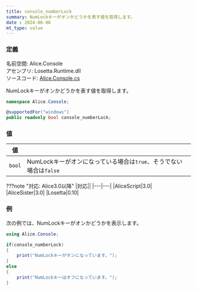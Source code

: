 ```yaml
---
title: console_numberLock
summary: NumLockキーがオンかどうかを表す値を取得します。
date : 2024-06-06
mt_type: value
---
```


### 定義
名前空間: Alice.Console<br/>
アセンブリ: Losetta.Runtime.dll<br/>
ソースコード: [Alice.Console.cs](https://github.com/WSOFT-Project/Losetta/blob/master/Losetta.Runtime/Alice.Console.cs)

NumLockキーがオンかどうかを表す値を取得します。

```cs title="AliceScript"
namespace Alice.Console;

@supportedFor("windows")
public readonly bool console_numberLock;
```

### 値
|値| |
|-|-|
|`bool`|NumLockキーがオンになっている場合は`true`、そうでない場合は`false`|

???note "対応: Alice3.0以降"
    |対応||
    |---|---|
    |AliceScript|3.0|
    |AliceSister|3.0|
    |Losetta|0.10|

### 例
次の例では、NumLockキーがオンかどうかを表示します。

```cs title="AliceScript"
using Alice.Console;

if(console_numberLock)
{
    print("NumLockキーがオンになっています。");
}
else
{
    print("NumLockキーはオフになっています。");
}
```
